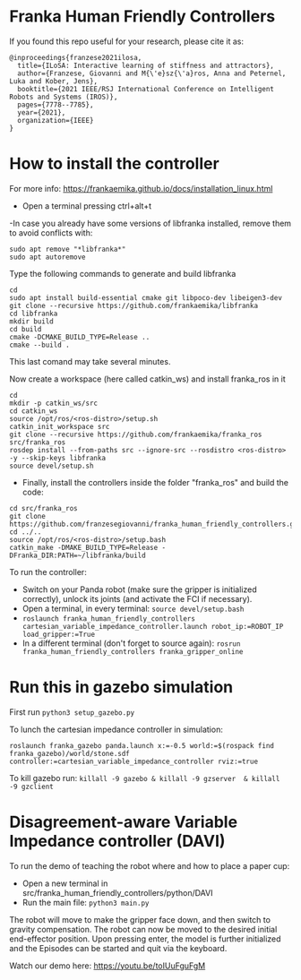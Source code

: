 # Franka Human Friendly Controllers

If you found this repo useful for your research, please cite it as:

```
@inproceedings{franzese2021ilosa,
  title={ILoSA: Interactive learning of stiffness and attractors},
  author={Franzese, Giovanni and M{\'e}sz{\'a}ros, Anna and Peternel, Luka and Kober, Jens},
  booktitle={2021 IEEE/RSJ International Conference on Intelligent Robots and Systems (IROS)},
  pages={7778--7785},
  year={2021},
  organization={IEEE}
}
```
# How to install the controller

For more info: https://frankaemika.github.io/docs/installation_linux.html
- Open a terminal pressing ctrl+alt+t

-In case you already have some versions of libfranka installed, remove them to avoid conflicts with:
```
sudo apt remove "*libfranka*"
sudo apt autoremove
```
Type the following commands to generate and build libfranka
```
cd
sudo apt install build-essential cmake git libpoco-dev libeigen3-dev
git clone --recursive https://github.com/frankaemika/libfranka
cd libfranka
mkdir build
cd build
cmake -DCMAKE_BUILD_TYPE=Release ..
cmake --build .
```

This last comand may take several minutes. 

Now create a workspace (here called catkin_ws) and install franka_ros in it
```
cd
mkdir -p catkin_ws/src
cd catkin_ws
source /opt/ros/<ros-distro>/setup.sh
catkin_init_workspace src
git clone --recursive https://github.com/frankaemika/franka_ros src/franka_ros
rosdep install --from-paths src --ignore-src --rosdistro <ros-distro> -y --skip-keys libfranka
source devel/setup.sh
```
- Finally, install the controllers inside the folder "franka_ros" and build the code:
```
cd src/franka_ros
git clone https://github.com/franzesegiovanni/franka_human_friendly_controllers.git
cd ../..
source /opt/ros/<ros-distro>/setup.bash
catkin_make -DMAKE_BUILD_TYPE=Release -DFranka_DIR:PATH=~/libfranka/build
```

To run the controller:
- Switch on your Panda robot (make sure the gripper is initialized correctly), unlock its joints (and activate the FCI if necessary).
- Open a terminal, in every terminal: ```source devel/setup.bash```
- ```roslaunch franka_human_friendly_controllers cartesian_variable_impedance_controller.launch robot_ip:=ROBOT_IP load_gripper:=True```
- In a different terminal (don't forget to source again): ``` rosrun franka_human_friendly_controllers franka_gripper_online ```

# Run this in gazebo simulation
First run 
``` python3 setup_gazebo.py ```

To lunch the cartesian impedance controller in simulation: 

``` roslaunch franka_gazebo panda.launch x:=-0.5 world:=$(rospack find franka_gazebo)/world/stone.sdf controller:=cartesian_variable_impedance_controller rviz:=true ```

To kill gazebo run:
``` killall -9 gazebo & killall -9 gzserver  & killall -9 gzclient ```
# Disagreement-aware Variable Impedance controller (DAVI)
To run the demo of teaching the robot where and how to place a paper cup:
- Open a new terminal in src/franka_human_friendly_controllers/python/DAVI
- Run the main file: ```python3 main.py```

The robot will move to make the gripper face down, and then switch to gravity compensation.
The robot can now be moved to the desired initial end-effector position.
Upon pressing enter, the model is further initialized and the Episodes can be started and quit via the keyboard.

Watch our demo here: https://youtu.be/toIUuFguFgM

  
  
